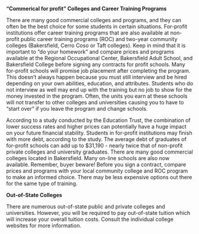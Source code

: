**“Commerical for profit” Colleges and Career Training Programs**

There are many good commercial colleges and programs, and they can often be the best choice for some students in certain situations. For-profit institutions offer career training programs that are also available at non-profit public career training programs (ROC) and two-year community colleges (Bakersfield, Cerro Coso or Taft colleges). Keep in mind that it is important to “do your homework” and compare prices and programs available at the Regional Occupational Center, Bakersfield Adult School, and Bakersfield College before signing any contracts for profit schools.
Many for-profit schools will promise job placement after completing the program. This doesn’t always happen because you must still interview and be hired depending on your own abilities, education, and attributes. Students who do not interview as well may end up with the training but no job to show for the money invested in the program. Often, the units you earn at these schools will not transfer to other colleges and universities causing you to have to “start over” if you leave the program and change schools.

According to a study conducted by the Education Trust, the combination of lower success rates and higher prices can potentially have a huge impact on your future financial stability. Students in for-profit institutions may finish with more debt, according to the study. The average debt of graduates of for-profit schools can add up to $31,190 - nearly twice that of non-profit private colleges and university graduates.
There are many good commercial colleges located in Bakersfield. Many on-line schools are also now available. Remember, buyer beware! Before you sign a contract, compare prices and programs with your local community college and ROC program to make an informed choice. There may be less expensive options out there for the same type of training.

**Out-of-State Colleges**

There are numerous out-of-state public and private colleges and universities. However, you will be required to pay out-of-state tuition which will increase your overall tuition costs. Consult the individual college websites for more information.
